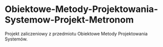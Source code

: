 # Obiektowe-Metody-Projektowania-Systemow-Projekt-Metronom
Projekt zaliczeniowy z przedmiotu Obiektowe Metody Projektowania Systemów.
